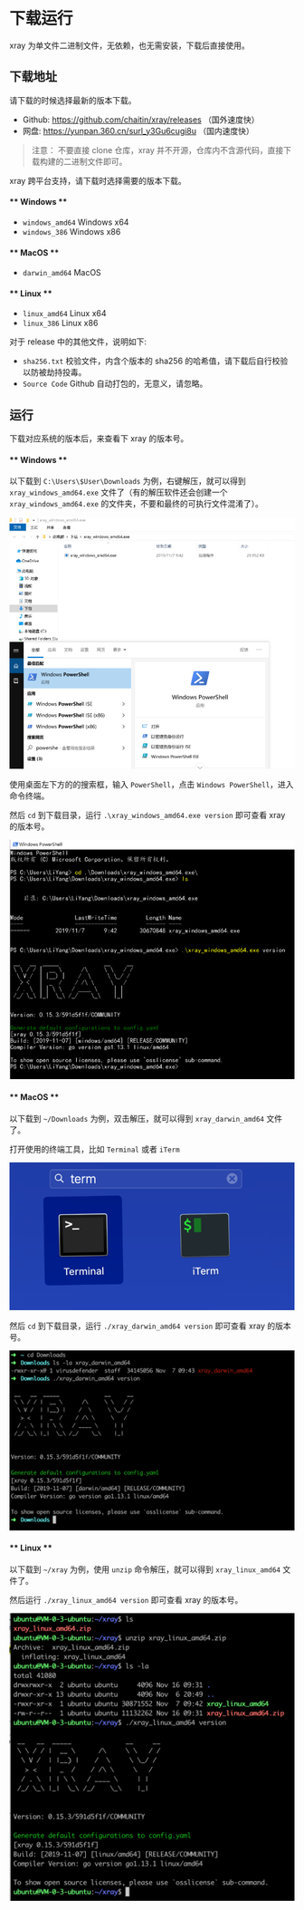 # 下载运行

xray 为单文件二进制文件，无依赖，也无需安装，下载后直接使用。

## 下载地址

请下载的时候选择最新的版本下载。

+ Github: https://github.com/chaitin/xray/releases （国外速度快）
+ 网盘: https://yunpan.360.cn/surl_y3Gu6cugi8u （国内速度快）

> 注意： 不要直接 clone 仓库，xray 并不开源，仓库内不含源代码，直接下载构建的二进制文件即可。

xray 跨平台支持，请下载时选择需要的版本下载。

<!-- tabs:start -->

#### ** Windows **

+ `windows_amd64` Windows x64
+ `windows_386` Windows x86

#### ** MacOS **

+ `darwin_amd64` MacOS

#### ** Linux **

+ `linux_amd64` Linux x64
+ `linux_386` Linux x86

<!-- tabs:end -->

对于 release 中的其他文件，说明如下:

+ `sha256.txt` 校验文件，内含个版本的 sha256 的哈希值，请下载后自行校验以防被劫持投毒。
+ `Source Code` Github 自动打包的，无意义，请忽略。

## 运行

下载对应系统的版本后，来查看下 xray 的版本号。

<!-- tabs:start -->

#### ** Windows **

以下载到 `C:\Users\$User\Downloads` 为例，右键解压，就可以得到 `xray_windows_amd64.exe` 文件了（有的解压软件还会创建一个 `xray_windows_amd64.exe` 的文件夹，不要和最终的可执行文件混淆了）。

![](../assets/tutorial/windows_term.png)

使用桌面左下方的的搜索框，输入 `PowerShell`，点击 `Windows PowerShell`，进入命令终端。

然后 `cd` 到下载目录，运行 `.\xray_windows_amd64.exe version` 即可查看 xray 的版本号。

![](../assets/tutorial/windows_run_version.png)

#### ** MacOS **

以下载到 `~/Downloads` 为例，双击解压，就可以得到 `xray_darwin_amd64` 文件了。

打开使用的终端工具，比如 `Terminal` 或者 `iTerm`

![](../assets/tutorial/mac_term.png)

然后 `cd` 到下载目录，运行 `./xray_darwin_amd64 version` 即可查看 xray 的版本号。

![](../assets/tutorial/mac_run_version.png)

#### ** Linux **

以下载到 `~/xray` 为例，使用 `unzip` 命令解压，就可以得到 `xray_linux_amd64` 文件了。

然后运行 `./xray_linux_amd64 version` 即可查看 xray 的版本号。

![](../assets/tutorial/linux_run_version.png)
<!-- tabs:end -->